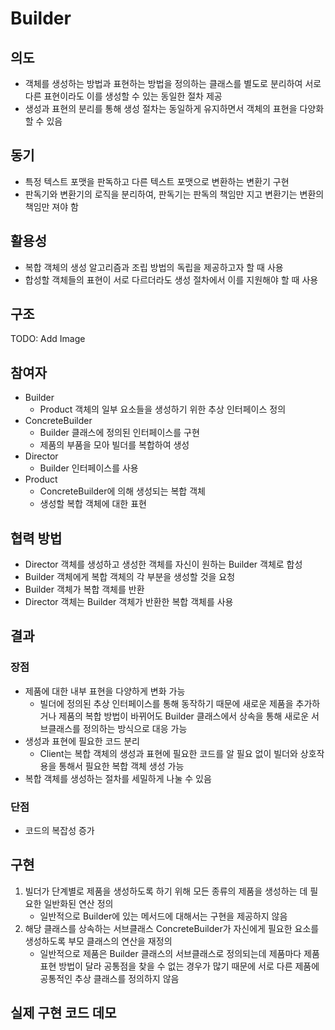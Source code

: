 # Builder

## 의도

- 객체를 생성하는 방법과 표현하는 방법을 정의하는 클래스를 별도로 분리하여 서로 다른 표현이라도 이를 생성할 수 있는 동일한 절차 제공
- 생성과 표현의 분리를 통해 생성 절차는 동일하게 유지하면서 객체의 표현을 다양화할 수 있음

## 동기

- 특정 텍스트 포맷을 판독하고 다른 텍스트 포맷으로 변환하는 변환기 구현
- 판독기와 변환기의 로직을 분리하여, 판독기는 판독의 책임만 지고 변환기는 변환의 책임만 져야 함

## 활용성

- 복합 객체의 생성 알고리즘과 조립 방법의 독립을 제공하고자 할 때 사용
- 합성할 객체들의 표현이 서로 다르더라도 생성 절차에서 이를 지원해야 할 때 사용

## 구조

TODO: Add Image

## 참여자

- Builder
  - Product 객체의 일부 요소들을 생성하기 위한 추상 인터페이스 정의
- ConcreteBuilder
  - Builder 클래스에 정의된 인터페이스를 구현
  - 제품의 부품을 모아 빌더를 복합하여 생성
- Director
  - Builder 인터페이스를 사용
- Product
  - ConcreteBuilder에 의해 생성되는 복합 객체
  - 생성할 복합 객체에 대한 표현

## 협력 방법

- Director 객체를 생성하고 생성한 객체를 자신이 원하는 Builder 객체로 합성
- Builder 객체에게 복합 객체의 각 부분을 생성할 것을 요청
- Builder 객체가 복합 객체를 반환
- Director 객체는 Builder 객체가 반환한 복합 객체를 사용

## 결과

### 장점

- 제품에 대한 내부 표현을 다양하게 변화 가능
  - 빌더에 정의된 추상 인터페이스를 통해 동작하기 때문에 새로운 제품을 추가하거나 제품의 복합 방법이 바뀌어도 Builder 클래스에서 상속을 통해 새로운 서브클래스를 정의하는 방식으로 대응 가능
- 생성과 표현에 필요한 코드 분리
  - Client는 복합 객체의 생성과 표현에 필요한 코드를 알 필요 없이 빌더와 상호작용을 통해서 필요한 복합 객체 생성 가능
- 복합 객체를 생성하는 절차를 세밀하게 나눌 수 있음

### 단점

- 코드의 복잡성 증가

## 구현

1. 빌더가 단계별로 제품을 생성하도록 하기 위해 모든 종류의 제품을 생성하는 데 필요한 일반화된 연산 정의
   - 일반적으로 Builder에 있는 메서드에 대해서는 구현을 제공하지 않음
2. 해당 클래스를 상속하는 서브클래스 ConcreteBuilder가 자신에게 필요한 요소를 생성하도록 부모 클래스의 연산을 재정의
   - 일반적으로 제품은 Builder 클래스의 서브클래스로 정의되는데 제품마다 제품 표현 방법이 달라 공통점을 찾을 수 없는 경우가 많기 때문에 서로 다른 제품에 공통적인 추상 클래스를 정의하지 않음

## 실제 구현 코드 데모
